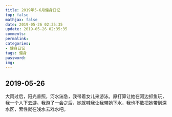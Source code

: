 ```yaml
---
title: 2019年5-6月健身日记
top: false
mathjax: false
date: 2019-05-26 02:35:35
update: 2019-05-26 02:35:35
comments:
permalink:
categories:
- 健身日记
tags: 健身
password:
img:
---
```


## 2019-05-26

大雨过后，阳光普照，河水湍急，我带着女儿来游泳。原打算让她在河边抓鱼玩，我一个人下去游。我游了一会之后，她就喊我让我带她下水，我也不敢把她带到深水区，索性就在浅水去戏水吧。